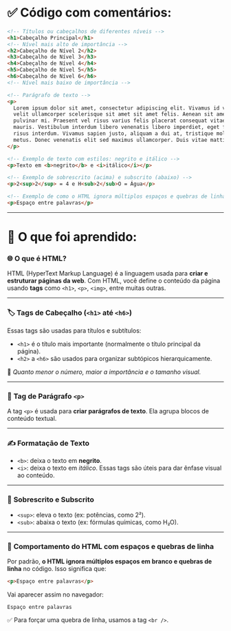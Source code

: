 # ✅ Código com comentários:

```html
<!-- Títulos ou cabeçalhos de diferentes níveis -->
<h1>Cabeçalho Principal</h1>
<!-- Nível mais alto de importância -->
<h2>Cabeçalho de Nível 2</h2>
<h3>Cabeçalho de Nível 3</h3>
<h4>Cabeçalho de Nível 4</h4>
<h5>Cabeçalho de Nível 5</h5>
<h6>Cabeçalho de Nível 6</h6>
<!-- Nível mais baixo de importância -->

<!-- Parágrafo de texto -->
<p>
  Lorem ipsum dolor sit amet, consectetur adipiscing elit. Vivamus id velit ac
  velit ullamcorper scelerisque sit amet sit amet felis. Aenean sit amet
  pulvinar mi. Praesent vel risus varius felis placerat consequat vitae quis
  mauris. Vestibulum interdum libero venenatis libero imperdiet, eget fringilla
  risus interdum. Vivamus sapien justo, aliquam a dui at, tristique mollis
  metus. Donec venenatis elit sed maximus ullamcorper. Duis vitae mattis mi.
</p>

<!-- Exemplo de texto com estilos: negrito e itálico -->
<p>Texto em <b>negrito</b> e <i>itálico</i></p>

<!-- Exemplo de sobrescrito (acima) e subscrito (abaixo) -->
<p>2<sup>2</sup> = 4 e H<sub>2</sub>O = Água</p>

<!-- Exemplo de como o HTML ignora múltiplos espaços e quebras de linha -->
<p>Espaço entre palavras</p>
```

---

# 📘 O que foi aprendido:

### 🌐 **O que é HTML?**

HTML (HyperText Markup Language) é a linguagem usada para **criar e estruturar páginas da web**. Com HTML, você define o conteúdo da página usando **tags** como `<h1>`, `<p>`, `<img>`, entre muitas outras.

---

### 🏷️ **Tags de Cabeçalho (`<h1>` até `<h6>`)**

Essas tags são usadas para títulos e subtítulos:

- `<h1>` é o título mais importante (normalmente o título principal da página).
- `<h2>` a `<h6>` são usados para organizar subtópicos hierarquicamente.

📌 _Quanto menor o número, maior a importância e o tamanho visual._

---

### 📄 **Tag de Parágrafo `<p>`**

A tag `<p>` é usada para **criar parágrafos de texto**. Ela agrupa blocos de conteúdo textual.

---

### ✍️ **Formatação de Texto**

- `<b>`: deixa o texto em **negrito**.
- `<i>`: deixa o texto em _itálico_.
  Essas tags são úteis para dar ênfase visual ao conteúdo.

---

### 🔢 **Sobrescrito e Subscrito**

- `<sup>`: eleva o texto (ex: potências, como 2²).
- `<sub>`: abaixa o texto (ex: fórmulas químicas, como H₂O).

---

### 🧠 **Comportamento do HTML com espaços e quebras de linha**

Por padrão, **o HTML ignora múltiplos espaços em branco e quebras de linha** no código. Isso significa que:

```html
<p>Espaço entre palavras</p>
```

Vai aparecer assim no navegador:

```
Espaço entre palavras
```

✅ Para forçar uma quebra de linha, usamos a tag `<br />`.
